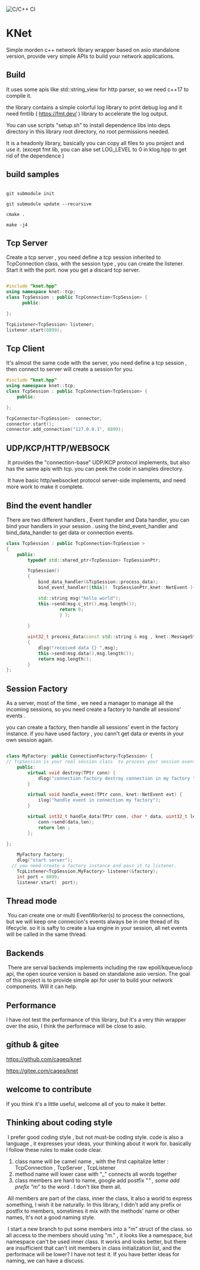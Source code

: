 ![C/C++ CI](https://github.com/cageq/knet/workflows/C/C++%20CI/badge.svg)

# KNet 
Simple morden c++ network library wrapper based on asio standalone version, provide very simple APIs to build your network applications. 


## Build 
It uses  some apis like std::string_view for http parser, so we need c++17 to compile it. 

the library contains a simple colorful log library to print debug log and it need  fmtlib ( https://fmt.dev/ )  library to accelerate the log output.

You can use scripts "setup.sh" to install dependence libs into deps directory in this library root directory, no root permissions  needed. 

It is a headonly library, basically you can copy all files to you project and use it. (except fmt lib, you can alse set LOG_LEVEL to 0 in klog.hpp to get rid of the dependence ) 


## build samples
```shell

git submodule init 

git submodule update --recursive 

cmake . 

make -j4 

```



## Tcp Server 

Create a tcp server , you need define a tcp session inherited  to TcpConnection class, with the session type , you can create the listener. 
Start it with the port. now you get a discard tcp server. 

```cpp

#include "knet.hpp"
using namespace knet::tcp; 
class TcpSession : public TcpConnection<TcpSession> {
      public:

}; 

TcpListener<TcpSession> listener;
listener.start(8899); 

```


## Tcp Client 
It's almost the same code with the server, you need define a tcp session , then connect to server will create a session for you. 

```cpp 
#include "knet.hpp"
using namespace knet::tcp; 
class TcpSession : public TcpConnection<TcpSession> {
	public:

}; 

TcpConnector<TcpSession>  connector;
connector.start(); 
connector.add_connection("127.0.0.1", 8899);
```



## UDP/KCP/HTTP/WEBSOCK

​	It  provides the  "connection-base" UDP/KCP protocol implements, but also has  the same apis with tcp. you can peek the  code in samples directory. 

​	It have basic http/websocket protocol server-side implements,  and need more work to make it complete.



## Bind the event handler 

There are two different handlers , Event handler and Data handler, you can bind your handlers in your session . 
using the bind_event_handler and bind_data_handler to get data or connection events. 

```cpp 
class TcpSession : public TcpConnection<TcpSession > 
{
	public:
		typedef std::shared_ptr<TcpSession> TcpSessionPtr; 

		TcpSession() 
		{
			bind_data_handler(&TcpSession::process_data); 
			bind_event_handler([this](  TcpSessionPtr,knet::NetEvent ){

			std::string msg("hello world"); 
			this->send(msg.c_str(),msg.length()); 
					return 0; 
					} ); 
	
		}

		uint32_t process_data(const std::string & msg , knet::MessageStatus status)
		{
			dlog("received data {} ",msg); 
			this->send(msg.data(),msg.length());   
			return msg.length(); 
		}
}; 

```


## Session Factory 
As a server, most of the time , we need a manager to manage all the incoming sessions, so you need create a factory to handle all sessions' events . 

you can create a factory, then handle all sessions' event in the factory instance. if you have used factory ,  you cann't get data or events in your own session again. 

```cpp 

class MyFactory: public ConnectionFactory<TcpSession> { 
// TcpSession is your real session class  to process your session events and data 
	public:
		virtual void destroy(TPtr conn) {
			dlog("connection factory destroy connection in my factory "); 
		}	

		virtual void handle_event(TPtr conn, knet::NetEvent evt) {
			ilog("handle event in connection my factory"); 
		}

		virtual int32_t handle_data(TPtr conn, char * data, uint32_t len) { 
			conn->send(data,len); 
			return len ;
		}; 

}; 

	MyFactory factory; 
	dlog("start server");
  // you need create a factory instance and pass it to listener.
	TcpListener<TcpSession,MyFactory> listener(&factory);
	int port = 8899;
	listener.start(  port); 

```



## Thread mode 

​	You can create one or multi EventWorker(s) to process the connections, but we will keep one connecion's events always be in one thread of its lifecycle.  so it is safty to create a lua engine in your session, all net events will be called in the same thread.  



## Backends 

​	There are serval backends implements including the raw epoll/kqueue/iocp api, the open source version is based on standalone asio version. The goal of this project is to provide simple api for user to build your network components.  Will it can help.



## Performance 

   I have not test the performance of this library, but it's a very thin wrapper over the asio, I think the performace will be close to asio. 



## github & gitee   

https://github.com/cageq/knet 

https://gitee.com/cageq/knet  



## welcome to contribute

  If you think it's a little useful,  welcome all of you to make it better. 



## Thinking about coding style

​	I prefer good coding style , but not must-be coding style. code is also a language , it expresses your ideas, your thinking about it work for. basically I follow these rules to make code clear. 

1. class name will be camel name , with the first capitalize letter  : 
	TcpConnection , TcpServer , TcpListener
2. method name will lower case with "_" connects all words together  
3. class members are hard to name, google add postfix "_" , some add prefix "m_" to the word . I don't like them all.  



​	All members are part of the class, inner the class, it also a world to express something, I wish it be naturally.  In this library, I didn't add any prefix or postfix to members, sometimes it mix with the methods' name or other names, It's not a good naming style. 

​	I start a new branch to put some members into a "m" struct of the class.  so all access to the members should using "m." , it looks like a namespace, but namespace can't be used inner class. 
It works and looks better, but there are insufficient that can't init members in class initialization list, and the performace will be lower? I have not  test it. If you have better ideas for naming, we can have a discuss. 









